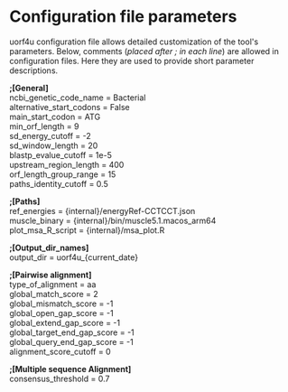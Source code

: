 # Configuration file parameters


uorf4u configuration file allows detailed customization of the tool's parameters. Below, comments (*placed after ; in each line*) are allowed in configuration files. Here they are used to provide short parameter descriptions.


**;[General]**  
ncbi_genetic_code_name = Bacterial  
alternative_start_codons = False  
main_start_codon = ATG  
min_orf_length = 9  
sd_energy_cutoff = -2  
sd_window_length = 20  
blastp_evalue_cutoff = 1e-5  
upstream_region_length = 400  
orf_length_group_range = 15  
paths_identity_cutoff = 0.5  

**;[Paths]**  
ref_energies = {internal}/energyRef-CCTCCT.json   
muscle_binary = {internal}/bin/muscle5.1.macos_arm64  
plot_msa_R_script = {internal}/msa_plot.R  

**;[Output_dir_names]**  
output_dir = uorf4u_{current_date}  

**;[Pairwise alignment]**  
type_of_alignment = aa  
global_match_score = 2  
global_mismatch_score = -1  
global_open_gap_score = -1  
global_extend_gap_score = -1  
global_target_end_gap_score = -1  
global_query_end_gap_score = -1  
alignment_score_cutoff = 0  

**;[Multiple sequence Alignment]**  
consensus_threshold = 0.7  